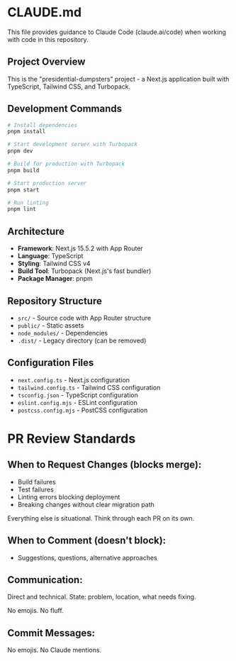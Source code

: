 # CLAUDE.md

This file provides guidance to Claude Code (claude.ai/code) when working with code in this repository.

## Project Overview

This is the "presidential-dumpsters" project - a Next.js application built with TypeScript, Tailwind CSS, and Turbopack.

## Development Commands

```bash
# Install dependencies
pnpm install

# Start development server with Turbopack
pnpm dev

# Build for production with Turbopack
pnpm build

# Start production server
pnpm start

# Run linting
pnpm lint
```

## Architecture

- **Framework**: Next.js 15.5.2 with App Router
- **Language**: TypeScript
- **Styling**: Tailwind CSS v4
- **Build Tool**: Turbopack (Next.js's fast bundler)
- **Package Manager**: pnpm

## Repository Structure

- `src/` - Source code with App Router structure
- `public/` - Static assets
- `node_modules/` - Dependencies
- `.dist/` - Legacy directory (can be removed)

## Configuration Files

- `next.config.ts` - Next.js configuration
- `tailwind.config.ts` - Tailwind CSS configuration  
- `tsconfig.json` - TypeScript configuration
- `eslint.config.mjs` - ESLint configuration
- `postcss.config.mjs` - PostCSS configuration

# PR Review Standards

## When to Request Changes (blocks merge):
- Build failures
- Test failures
- Linting errors blocking deployment
- Breaking changes without clear migration path

Everything else is situational. Think through each PR on its own.

## When to Comment (doesn't block):
- Suggestions, questions, alternative approaches

## Communication:
Direct and technical. State: problem, location, what needs fixing.

No emojis. No fluff.

## Commit Messages:
No emojis. No Claude mentions.

